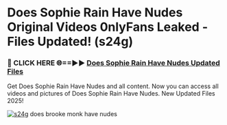 # Does Sophie Rain Have Nudes Original Videos 0nlyFans Leaked - Files Updated! (s24g)

<h3>🔴 CLICK HERE 🌐==►► <a href="https://tinyurl.com/52m3yx9h" rel="nofollow">Does Sophie Rain Have Nudes Updated Files</a></h3>

Get Does Sophie Rain Have Nudes and all content. Now you can access all videos and pictures of Does Sophie Rain Have Nudes. New Updated Files 2025!

[![s24g](https://i.imgur.com/TnHtlc8.gif)](https://tinyurl.com/52m3yx9h)
does brooke monk have nudes